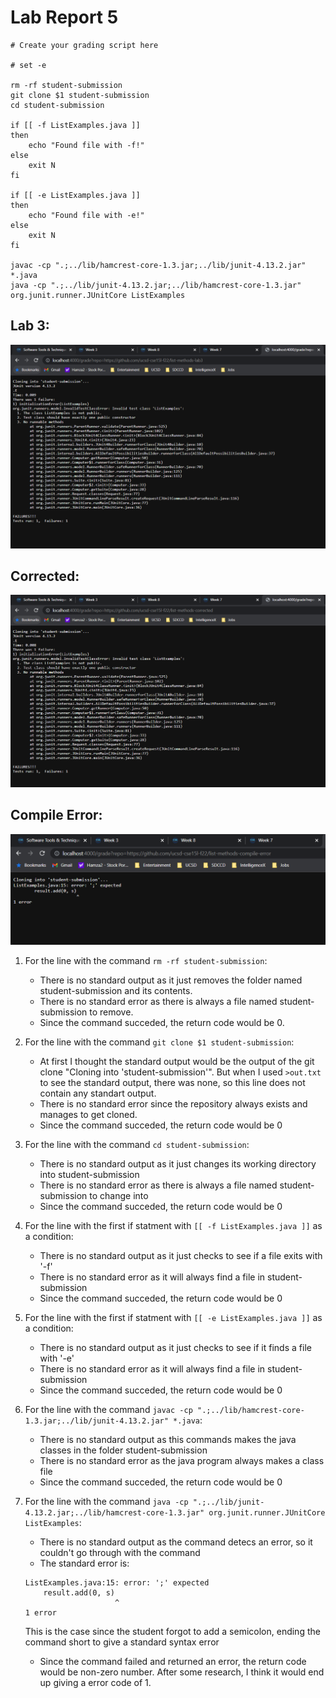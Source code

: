 # Lab Report 5


```
# Create your grading script here

# set -e

rm -rf student-submission
git clone $1 student-submission
cd student-submission

if [[ -f ListExamples.java ]]
then
    echo "Found file with -f!"
else
    exit N
fi

if [[ -e ListExamples.java ]]
then
    echo "Found file with -e!"
else
    exit N
fi

javac -cp ".;../lib/hamcrest-core-1.3.jar;../lib/junit-4.13.2.jar" *.java
java -cp ".;../lib/junit-4.13.2.jar;../lib/hamcrest-core-1.3.jar" org.junit.runner.JUnitCore ListExamples
```
## Lab 3:

![Image](pictures\labReport5\listmeathodslab3.PNG)


## Corrected:

![Image](pictures\labReport5\lsitmeathodscorrected.PNG)


## Compile Error:

![Image](pictures\labReport5\listmeathodcompileerror.PNG)

1. For the line with the command `rm -rf student-submission`:
    - There is no standard output as it just removes the folder named student-submission and its contents.
    - There is no standard error as there is always a file named student-submission to remove.
    - Since the command succeded, the return code would be 0.

2. For the line with the command `git clone $1 student-submission`:
    - At first I thought the standard output would be the output of the git clone "Cloning into 'student-submission'". But when I used `>out.txt` to see the standard output, there was none, so this line does not contain any standart output.
    - There is no standard error since the repository always exists and manages to get cloned.
    - Since the command succeded, the return code would be 0
    
3. For the line with the command `cd student-submission`:
    - There is no standard output as it just changes its working directory into student-submission
    - There is no standard error as there is always a file named student-submission to change into
    - Since the command succeded, the return code would be 0
    
4. For the line with the first if statment with `[[ -f ListExamples.java ]]` as a condition:
    - There is no standard output as it just checks to see if a file exits with '-f'
    - There is no standard error as it will always find a file in student-submission
    - Since the command succeded, the return code would be 0
    
5. For the line with the first if statment with `[[ -e ListExamples.java ]]` as a condition:
    - There is no standard output as it just checks to see if it finds a file with '-e'
    - There is no standard error as it will always find a file in student-submission
    - Since the command succeded, the return code would be 0
    
6. For the line with the command `javac -cp ".;../lib/hamcrest-core-1.3.jar;../lib/junit-4.13.2.jar" *.java`:
    - There is no standard output as this commands makes the java classes in the folder student-submission
    - There is no standard error as the java program always makes a class file
    - Since the command succeded, the return code would be 0
    
7. For the line with the command `java -cp ".;../lib/junit-4.13.2.jar;../lib/hamcrest-core-1.3.jar" org.junit.runner.JUnitCore ListExamples`:
    - There is no standard output as the command detecs an error, so it couldn't go through with the command
    - The standard error is:
    ```
    ListExamples.java:15: error: ';' expected
        result.add(0, s)
                        ^
    1 error
    ```
    This is the case since the student forgot to add a semicolon, ending the command short to give a standard syntax error
    - Since the command failed and returned an error, the return code would be non-zero number. After some research, I think it would end up giving a error code of 1.
    